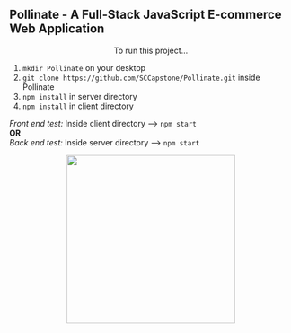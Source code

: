 ## Pollinate - A Full-Stack JavaScript E-commerce Web Application 

<p align="center"> To run this project...</p>

1.  `mkdir Pollinate` on your desktop
2.  `git clone https://github.com/SCCapstone/Pollinate.git` inside Pollinate
3.  `npm install` in server directory
4.  `npm install` in client directory

*Front end test:* Inside client directory --> `npm start`
<br /> **OR**
<br> *Back end test:* Inside server directory --> `npm start`

<p align="center">
  <img src="http://www.dcoss.org/dcoss12/resources/usc.jpg" width="300">
 </p>
